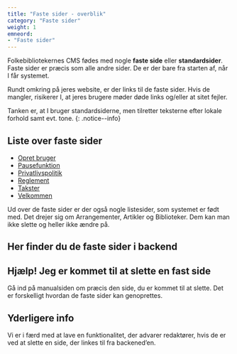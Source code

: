 ```yaml
---
title: "Faste sider - overblik"
category: "Faste sider"
weight: 1
emneord:
- "Faste sider"
---
```

Folkebibliotekernes CMS fødes med nogle **faste side** eller **standardsider**. Faste sider er præcis som alle andre sider. De er der bare fra starten af, når I får systemet.

Rundt omkring på jeres website, er der links til de faste sider. Hvis de mangler, risikerer I, at jeres brugere møder døde links og/eller at sitet fejler. 

Tanken er, at I bruger standardsiderne, men tilretter teksterne efter lokale forhold samt evt. tone.
{: .notice--info}

## Liste over faste sider
- [Opret bruger](https://danskernesdigitalebibliotek.github.io/folkebibliotekernes_cms_manual/main/indhold/brugeroprettelsesside/)
- [Pausefunktion](https://danskernesdigitalebibliotek.github.io/folkebibliotekernes_cms_manual/main/indhold/pausefunktion/)
- [Privatlivspolitik](https://danskernesdigitalebibliotek.github.io/folkebibliotekernes_cms_manual/main/indhold/privatlivspolitik/)
- [Reglement](https://danskernesdigitalebibliotek.github.io/folkebibliotekernes_cms_manual/main/indhold/reglement/)
- [Takster](https://danskernesdigitalebibliotek.github.io/folkebibliotekernes_cms_manual/main/indhold/takster/)
- [Velkommen](https://danskernesdigitalebibliotek.github.io/folkebibliotekernes_cms_manual/main/indhold/velkommen/)

Ud over de faste sider er der også nogle listesider, som systemet er født med. Det drejer sig om Arrangementer, Artikler og Biblioteker. Dem kan man ikke slette og heller ikke ændre på.

## Her finder du de faste sider i backend

## Hjælp! Jeg er kommet til at slette en fast side
Gå ind på manualsiden om præcis den side, du er kommet til at slette. Det er forskelligt hvordan de faste sider kan genoprettes.

## Yderligere info
Vi er i færd med at lave en funktionalitet, der advarer redaktører, hvis de er ved at slette en side, der linkes til fra backened’en.


